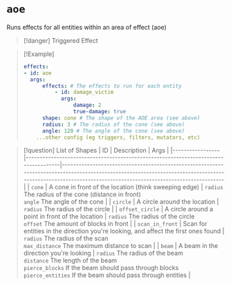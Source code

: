 # `aoe`

Runs effects for all entities within an area of effect (aoe)

> [!danger] Triggered Effect

> [!Example]
> ```yaml
> effects:
> - id: aoe
>   args:
>       effects: # The effects to run for each entity
>           - id: damage_victim
>             args:
>                 damage: 2
>                 true-damage: true
>       shape: cone # The shape of the AOE area (see above)
>       radius: 3 # The radius of the cone (see above)
>       angle: 120 # The angle of the cone (see above)
>     ...other config (eg triggers, filters, mutators, etc)
> ```

> [!question] List of Shapes
> | ID              | Description                                                                        | Args                                                                                                                                                                                                     |
> |-----------------|------------------------------------------------------------------------------------|----------------------------------------------------------------------------------------------------------------------------------------------------------------------------------------------------------|
> | `cone`          | A cone in front of the location (think sweeping edge)                              | `radius` The radius of the cone (distance in front) <br /> `angle` The angle of the cone                                                                                                                 |
> | `circle`        | A circle around the location                                                       | `radius` The radius of the circle                                                                                                                                                                        |
> | `offset_circle` | A circle around a point in front of the location                                   | `radius` The radius of the circle <br /> `offset` The amount of blocks in front                                                                                                                          |
> | `scan_in_front` | Scan for entities in the direction you're looking, and affect the first ones found | `radius` The radius of the scan <br /> `max_distance` The maximum distance to scan                                                                                                                       |
> | `beam`          | A beam in the direction you're looking                                             | `radius` The radius of the beam <br /> `distance` The length of the beam <br /> `pierce_blocks` If the beam should pass through blocks <br /> `pierce_entities` If the beam should pass through entities |
> 

